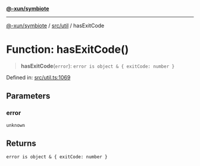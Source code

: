[**@-xun/symbiote**](../../../README.md)

***

[@-xun/symbiote](../../../README.md) / [src/util](../README.md) / hasExitCode

# Function: hasExitCode()

> **hasExitCode**(`error`): `error is object & { exitCode: number }`

Defined in: [src/util.ts:1069](https://github.com/Xunnamius/symbiote/blob/ecdd713c4d242b92209fafa38beadafe2769795c/src/util.ts#L1069)

## Parameters

### error

`unknown`

## Returns

`error is object & { exitCode: number }`
